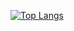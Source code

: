 [![Top Langs](https://github-readme-stats.vercel.app/api/top-langs/?username=sner21&layout=compact&count_private=true&include_all_commits=true&hide_border=true&langs_count=10)](https://github.com/anuraghazra/github-readme-stats)
